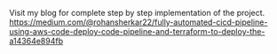 Visit my blog for complete step by step implementation of the project.
https://medium.com/@rohansherkar22/fully-automated-cicd-pipeline-using-aws-code-deploy-code-pipeline-and-terraform-to-deploy-the-a14364e894fb
